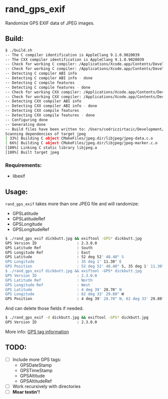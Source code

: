 # rand_gps_exif
Randomize GPS EXIF data of JPEG images.

## Build:
```bash
$ ./build.sh
-- The C compiler identification is AppleClang 9.1.0.9020039
-- The CXX compiler identification is AppleClang 9.1.0.9020039
-- Check for working C compiler: /Applications/Xcode.app/Contents/Developer/Toolchains/XcodeDefault.xctoolchain/usr/bin/cc
-- Check for working C compiler: /Applications/Xcode.app/Contents/Developer/Toolchains/XcodeDefault.xctoolchain/usr/bin/cc -- works
-- Detecting C compiler ABI info
-- Detecting C compiler ABI info - done
-- Detecting C compile features
-- Detecting C compile features - done
-- Check for working CXX compiler: /Applications/Xcode.app/Contents/Developer/Toolchains/XcodeDefault.xctoolchain/usr/bin/c++
-- Check for working CXX compiler: /Applications/Xcode.app/Contents/Developer/Toolchains/XcodeDefault.xctoolchain/usr/bin/c++ -- works
-- Detecting CXX compiler ABI info
-- Detecting CXX compiler ABI info - done
-- Detecting CXX compile features
-- Detecting CXX compile features - done
-- Configuring done
-- Generating done
-- Build files have been written to: /Users/cedriczirtacic/Development/rand_gps_exif
Scanning dependencies of target jpeg
[ 33%] Building C object CMakeFiles/jpeg.dir/libjpeg/jpeg-data.c.o
[ 66%] Building C object CMakeFiles/jpeg.dir/libjpeg/jpeg-marker.c.o
[100%] Linking C static library libjpeg.a
[100%] Built target jpeg
```

### Requirements:
 * libexif

## Usage:
`rand_gps_exif` takes more than one JPEG file and will randomize:
 * GPSLatitude
 * GPSLatitudeRef
 * GPSLongitude
 * GPSLongitudeRef

```bash
$ ./rand_gps_exif dickbutt.jpg && exiftool -GPS* dickbutt.jpg
GPS Version ID                  : 2.3.0.0
GPS Latitude Ref                : South
GPS Longitude Ref               : East
GPS Latitude                    : 52 deg 52' 48.40" S
GPS Longitude                   : 35 deg 1' 11.30" E
GPS Position                    : 52 deg 52' 48.40" S, 35 deg 1' 11.30" E
$ ./rand_gps_exif dickbutt.jpg && exiftool -GPS* dickbutt.jpg
GPS Version ID                  : 2.3.0.0
GPS Latitude Ref                : North
GPS Longitude Ref               : West
GPS Latitude                    : 4 deg 39' 28.70" N
GPS Longitude                   : 62 deg 33' 29.80" W
GPS Position                    : 4 deg 39' 28.70" N, 62 deg 33' 29.80" W
```
And can delete those fields if needed.
```bash
$ ./rand_gps_exif -d dickbutt.jpg && exiftool -GPS* dickbutt.jpg
GPS Version ID                  : 2.3.0.0
```

More info: [GPS tag information](https://sno.phy.queensu.ca/~phil/exiftool/TagNames/GPS.html)

## TODO:
- [ ] Include more GPS tags:
  * GPSDateStamp
  * GPSTimeStamp
  * GPSAltitude
  * GPSAltitudeRef
- [ ] Work recursively with directories
- [ ] **Moar testin'!**
